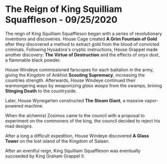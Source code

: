 # The Reign of King Squilliam Squaffleson - 09/25/2020

The reign of King Squilliam Squaffleson began with a series of revolutionary inventions and discoveries. House Cage created **A Grim Fountain of Gold** after they discovered a method to extract gold from the blood of convicted criminals. Following Hysadora's cryptic instructions, House Grappel made another discovery: **The Virtue of Destruction** and the effects of _onyx dust_, a flammable black powder.

House Windeye commissioned farscopes for each battalion in the army, giving the Kingdom of Ankhist **Scouting Supremacy**, increasing the countries strength. Afterwards, House Windeye continued their warmongering ways by weaponizing _glass wasps_ from the swamps, brining **Stinging Death** to the countryside.

Later, House Wynegarten constructed **The Steam Giant**, a massive vapor-powered machine.

When the alchemist Zosimos came to the council with a proposal to experiment on the commoners of the king, the council decided to reject his mad designs.

After a long a difficult expedition, House Windeye discovered **A Glass Tower** on the lost island of the Kingdom of Salaan.

After an eventful reign, King Squilliam Squaffleson was eventually succeeded by King Graham Grappel II.
